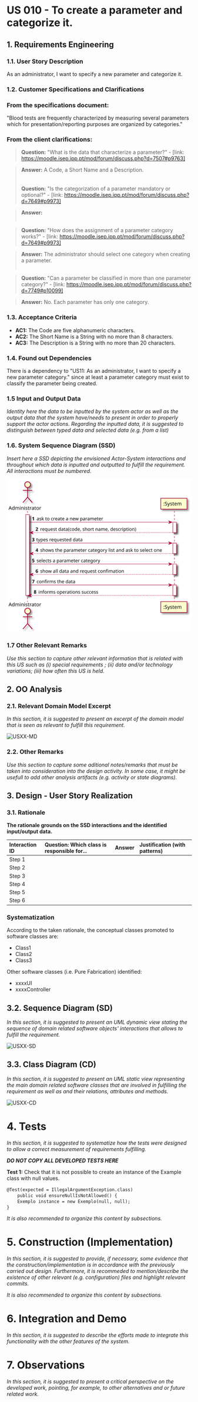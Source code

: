 # US 010 - To create a parameter and categorize it.

## 1. Requirements Engineering


### 1.1. User Story Description

As an administrator, I want to specify a new parameter and categorize it.

### 1.2. Customer Specifications and Clarifications


###   From the specifications document:
  
   "Blood tests are frequently characterized by measuring several parameters which for presentation/reporting purposes are organized by categories."
  
###   From the client clarifications:

    
>   **Question:** "What is the data that characterize a parameter?" - [link: https://moodle.isep.ipp.pt/mod/forum/discuss.php?d=7507#p9763]

>   **Answer:** A Code, a Short Name and a Description.
       <br><br/>   
>   **Question:** "Is the categorization of a parameter mandatory or optional?" - [link: https://moodle.isep.ipp.pt/mod/forum/discuss.php?d=7649#p9973]

>   **Answer:**
      <br><br/>
      
>   **Question:** "How does the assignment of a parameter category works?" - [link: https://moodle.isep.ipp.pt/mod/forum/discuss.php?d=7649#p9973]
      
>   **Answer:** The administrator should select one category when creating a parameter.
      <br><br/>
      
>   **Question:** "Can a parameter be classified in more than one parameter category?" - [link: https://moodle.isep.ipp.pt/mod/forum/discuss.php?d=7749#p10099]
      
>   **Answer:** No. Each parameter has only one category.
      
      


### 1.3. Acceptance Criteria

  * **AC1:** The Code are five alphanumeric characters.
  * **AC2:** The Short Name is a String with no more than 8 characters.
  * **AC3:** The Description is a String with no more than 20 characters.

### 1.4. Found out Dependencies

There is a dependency to "US11: As an administrator, I want to specify a new parameter category." since at least a parameter category must exist to classify the parameter being created.

### 1.5 Input and Output Data

*Identity here the data to be inputted by the system actor as well as the output data that the system have/needs to present in order to properly support the actor actions. Regarding the inputted data, it is suggested to distinguish between typed data and selected data (e.g. from a list)*


### 1.6. System Sequence Diagram (SSD)

*Insert here a SSD depicting the envisioned Actor-System interactions and throughout which data is inputted and outputted to fulfill the requirement. All interactions must be numbered.*

![US10_SSD](US10_SSD.svg)


### 1.7 Other Relevant Remarks

*Use this section to capture other relevant information that is related with this US such as (i) special requirements ; (ii) data and/or technology variations; (iii) how often this US is held.* 


## 2. OO Analysis

### 2.1. Relevant Domain Model Excerpt 
*In this section, it is suggested to present an excerpt of the domain model that is seen as relevant to fulfill this requirement.* 

![USXX-MD](USXX-MD.svg)

### 2.2. Other Remarks

*Use this section to capture some aditional notes/remarks that must be taken into consideration into the design activity. In some case, it might be usefull to add other analysis artifacts (e.g. activity or state diagrams).* 



## 3. Design - User Story Realization 

### 3.1. Rationale

**The rationale grounds on the SSD interactions and the identified input/output data.**

| Interaction ID | Question: Which class is responsible for... | Answer  | Justification (with patterns)  |
|:-------------  |:--------------------- |:------------|:---------------------------- |
| Step 1  		 |							 |             |                              |
| Step 2  		 |							 |             |                              |
| Step 3  		 |							 |             |                              |
| Step 4  		 |							 |             |                              |
| Step 5  		 |							 |             |                              |
| Step 6  		 |							 |             |                              |              

### Systematization ##

According to the taken rationale, the conceptual classes promoted to software classes are: 

 * Class1
 * Class2
 * Class3

Other software classes (i.e. Pure Fabrication) identified: 
 * xxxxUI  
 * xxxxController

## 3.2. Sequence Diagram (SD)

*In this section, it is suggested to present an UML dynamic view stating the sequence of domain related software objects' interactions that allows to fulfill the requirement.* 

![USXX-SD](USXX-SD.svg)

## 3.3. Class Diagram (CD)

*In this section, it is suggested to present an UML static view representing the main domain related software classes that are involved in fulfilling the requirement as well as and their relations, attributes and methods.*

![USXX-CD](USXX-CD.svg)

# 4. Tests 
*In this section, it is suggested to systematize how the tests were designed to allow a correct measurement of requirements fulfilling.* 

**_DO NOT COPY ALL DEVELOPED TESTS HERE_**

**Test 1:** Check that it is not possible to create an instance of the Example class with null values. 

	@Test(expected = IllegalArgumentException.class)
		public void ensureNullIsNotAllowed() {
		Exemplo instance = new Exemplo(null, null);
	}

*It is also recommended to organize this content by subsections.* 

# 5. Construction (Implementation)

*In this section, it is suggested to provide, if necessary, some evidence that the construction/implementation is in accordance with the previously carried out design. Furthermore, it is recommeded to mention/describe the existence of other relevant (e.g. configuration) files and highlight relevant commits.*

*It is also recommended to organize this content by subsections.* 

# 6. Integration and Demo 

*In this section, it is suggested to describe the efforts made to integrate this functionality with the other features of the system.*


# 7. Observations

*In this section, it is suggested to present a critical perspective on the developed work, pointing, for example, to other alternatives and or future related work.*





